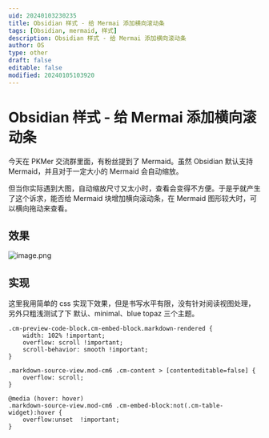 ```yaml
---
uid: 20240103230235
title: Obsidian 样式 - 给 Mermai 添加横向滚动条
tags: [Obsidian, mermaid, 样式]
description: Obsidian 样式 - 给 Mermai 添加横向滚动条
author: OS
type: other
draft: false
editable: false
modified: 20240105103920
---
```


# Obsidian 样式 - 给 Mermai 添加横向滚动条

今天在 PKMer 交流群里面，有粉丝提到了 Mermaid。虽然 Obsidian 默认支持 Mermaid，并且对于一定大小的 Mermaid 会自动缩放。

但当你实际遇到大图，自动缩放尺寸又太小时，查看会变得不方便。于是乎就产生了这个诉求，能否给 Mermaid 块增加横向滚动条，在 Mermaid 图形较大时，可以横向拖动来查看。

## 效果

![image.png](https://cdn.pkmer.cn/images/20240103230731.png!pkmer)

## 实现

这里我用简单的 css 实现下效果，但是书写水平有限，没有针对阅读视图处理，另外只粗浅测试了下 默认、minimal、blue topaz 三个主题。

```
.cm-preview-code-block.cm-embed-block.markdown-rendered {
	width: 102% !important;
    overflow: scroll !important;
    scroll-behavior: smooth !important;
}

.markdown-source-view.mod-cm6 .cm-content > [contenteditable=false] {
    overflow: scroll;
}

@media (hover: hover)
.markdown-source-view.mod-cm6 .cm-embed-block:not(.cm-table-widget):hover {
	overflow:unset  !important;
}
```